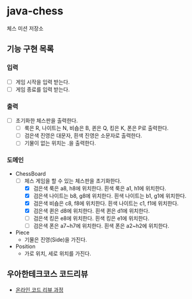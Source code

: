 # java-chess

체스 미션 저장소

## 기능 구현 목록

### 입력

- [ ] 게임 시작을 입력 받는다.
- [ ] 게임 종료를 입력 받는다.

### 출력

- [ ] 초기화한 체스판을 출력한다.
    - [ ] 룩은 R, 나이트는 N, 비숍은 B, 퀸은 Q, 킹은 K, 폰은 P로 출력한다.
    - [ ] 검은색 진영은 대문자, 흰색 진영은 소문자로 출력한다.
    - [ ] 기물이 없는 위치는 .을 출력한다.

### 도메인

- ChessBoard
    - [ ] 체스 게임을 할 수 있는 체스판을 초기화한다.
        - [x] 검은색 룩은 a8, h8에 위치한다. 흰색 룩은 a1, h1에 위치한다.
        - [x] 검은색 나이트는 b8, g8에 위치한다. 흰색 나이트는 b1, g1에 위치한다.
        - [x] 검은색 비숍은 c8, f8에 위치한다. 흰색 나이트는 c1, f1에 위치한다.
        - [x] 검은색 퀸은 d8에 위치한다. 흰색 퀸은 d1에 위치한다.
        - [ ] 검은색 킹은 e8에 위치한다. 흰색 킹은 e1에 위치한다.
        - [ ] 검은색 폰은 a7~h7에 위치한다. 흰색 폰은 a2~h2에 위치한다.
- Piece
    - 기물은 진영(Side)을 가진다.
- Position
    - 가로 위치, 세로 위치를 가진다.

## 우아한테크코스 코드리뷰

- [온라인 코드 리뷰 과정](https://github.com/woowacourse/woowacourse-docs/blob/master/maincourse/README.md)
